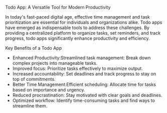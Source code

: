 Todo App: A Versatile Tool for Modern Productivity

In today's fast-paced digital age, effective time management and task prioritization are essential for individuals and organizations alike. Todo apps have emerged as indispensable tools to address these challenges. By providing a centralized platform to organize tasks, set reminders, and track progress, todo apps significantly enhance productivity and efficiency.

Key Benefits of a Todo App

- Enhanced Productivity:Streamlined task management: Break down complex projects into manageable tasks.
- Improved focus: Prioritize tasks effectively to maximize output.
- Increased accountability: Set deadlines and track progress to stay on top of commitments.
- Better Time Management:Efficient scheduling: Allocate time for tasks based on importance and urgency.
- Reduced procrastination: Stay motivated with clear goals and deadlines.
- Optimized workflow: Identify time-consuming tasks and find ways to streamline them.
